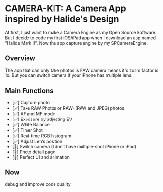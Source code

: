 # CAMERA-KIT: A Camera App inspired by Halide's Design

At first, I just want to make a Camera Engine as my Open Source Software. But I decide to code my first iOS/iPad app when I download an app named "Halide Mark II". Now the app capture engine by my SPCameraEngine.

## Overview

The app that can only take photos is RAW camera means it's zoom factor is 1x. But you can switch camera if your iPhone has multiple lens.


## Main Functions

- [✅] Capture photo
- [✅] Take RAW Photos or RAW+(RAW and JPEG) photos
- [✅] AF and MF mode
- [✅] Exposure by adjusting EV
- [✅] White Balance
- [✅] Timer Shot
- [✅] Real-time RGB histogram
- [✅] Adjust Len‘s position
- [📅] Switch camera (I don‘t have multiple-shot iPhone or iPad)
- [📅] Photo detail page
- [📅] Perfect UI and animation

## Now

debug and improve code quality








